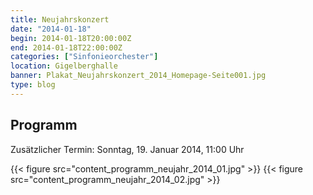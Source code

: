 ```yaml
---
title: Neujahrskonzert
date: "2014-01-18"
begin: 2014-01-18T20:00:00Z
end: 2014-01-18T22:00:00Z
categories: ["Sinfonieorchester"]
location: Gigelberghalle
banner: Plakat_Neujahrskonzert_2014_Homepage-Seite001.jpg
type: blog
---
```

## Programm

Zusätzlicher Termin: Sonntag, 19. Januar 2014, 11:00 Uhr

{{< figure src="content_programm_neujahr_2014_01.jpg" >}}
{{< figure src="content_programm_neujahr_2014_02.jpg" >}}
